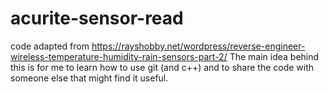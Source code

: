 # acurite-sensor-read
code adapted from https://rayshobby.net/wordpress/reverse-engineer-wireless-temperature-humidity-rain-sensors-part-2/
The main idea behind this is for me to learn how to use git (and c++) and to share the code with someone else that might find it useful.

